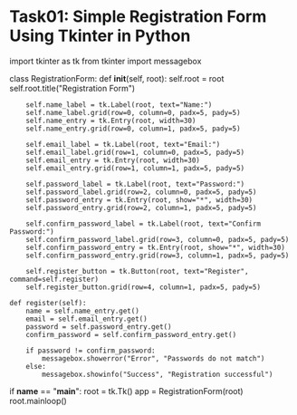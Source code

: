 # Task01: Simple Registration Form Using Tkinter in Python
import tkinter as tk
from tkinter import messagebox

class RegistrationForm:
    def __init__(self, root):
        self.root = root
        self.root.title("Registration Form")

        self.name_label = tk.Label(root, text="Name:")
        self.name_label.grid(row=0, column=0, padx=5, pady=5)
        self.name_entry = tk.Entry(root, width=30)
        self.name_entry.grid(row=0, column=1, padx=5, pady=5)

        self.email_label = tk.Label(root, text="Email:")
        self.email_label.grid(row=1, column=0, padx=5, pady=5)
        self.email_entry = tk.Entry(root, width=30)
        self.email_entry.grid(row=1, column=1, padx=5, pady=5)

        self.password_label = tk.Label(root, text="Password:")
        self.password_label.grid(row=2, column=0, padx=5, pady=5)
        self.password_entry = tk.Entry(root, show="*", width=30)
        self.password_entry.grid(row=2, column=1, padx=5, pady=5)

        self.confirm_password_label = tk.Label(root, text="Confirm Password:")
        self.confirm_password_label.grid(row=3, column=0, padx=5, pady=5)
        self.confirm_password_entry = tk.Entry(root, show="*", width=30)
        self.confirm_password_entry.grid(row=3, column=1, padx=5, pady=5)

        self.register_button = tk.Button(root, text="Register", command=self.register)
        self.register_button.grid(row=4, column=1, padx=5, pady=5)

    def register(self):
        name = self.name_entry.get()
        email = self.email_entry.get()
        password = self.password_entry.get()
        confirm_password = self.confirm_password_entry.get()

        if password != confirm_password:
            messagebox.showerror("Error", "Passwords do not match")
        else:
            messagebox.showinfo("Success", "Registration successful")

if __name__ == "__main__":
    root = tk.Tk()
    app = RegistrationForm(root)
    root.mainloop()
